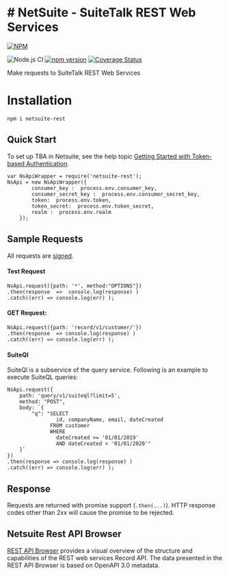 # # NetSuite - SuiteTalk REST Web Services

[![NPM](https://nodei.co/npm/netsuite-rest.png)](https://www.npmjs.com/package/netsuite-rest)

![Node.js CI](https://github.com/ehmad11/netsuite-rest/workflows/Node.js%20CI/badge.svg?branch=master) [![npm version](https://badge.fury.io/js/netsuite-rest.svg)](https://www.npmjs.com/package/netsuite-rest) [![Coverage Status](https://coveralls.io/repos/github/ehmad11/netsuite-rest/badge.svg?branch=master)](https://coveralls.io/github/ehmad11/netsuite-rest?branch=master) 

Make requests to SuiteTalk REST Web Services

# Installation

    npm i netsuite-rest

## Quick Start

To set up TBA in Netsuite, see the help topic [Getting Started with Token-based Authentication](https://system.netsuite.com/app/help/helpcenter.nl?fid=section_4247337262.html). 

	var NsApiWrapper = require('netsuite-rest');
	NsApi = new NsApiWrapper({
			consumer_key :  process.env.consumer_key,
			consumer_secret_key :  process.env.consumer_secret_key,
			token:  process.env.token,
			token_secret:  process.env.token_secret,
			realm :  process.env.realm
		});

## Sample Requests

All requests are [signed](https://system.netsuite.com/app/help/helpcenter.nl?fid=section_1534941088.html).

#### Test Request

	NsApi.request({path: '*', method:"OPTIONS"})
	.then(response  =>  console.log(response) )
	.catch((err) => console.log(err) );

#### GET Request: 

	NsApi.request({path: 'record/v1/customer/'})
	.then(response  => console.log(response) )
	.catch((err) => console.log(err) );

#### SuiteQl 

SuiteQl is a subservice of the query service. Following is an example to execute SuiteQL queries:

	NsApi.request({
		path: 'query/v1/suiteql?limit=5', 
		method: "POST", 
		body: `{
			"q": "SELECT 
					id, companyName, email, dateCreated
				  FROM customer 
				  WHERE 
					dateCreated >= '01/01/2019'
					AND dateCreated < '01/01/2020'"
		}`
	})
	.then(response => console.log(response) )
	.catch((err) => console.log(err) );

## Response

Requests are returned with promise support (`.then(...)`). HTTP response codes other than 2xx will cause the promise to be rejected.


## Netsuite Rest API Browser

[REST API Browser](https://system.netsuite.com/help/helpcenter/en_US/APIs/REST_API_Browser/record/v1/2019.2/index.html) provides a visual overview of the structure and capabilities of the REST web services Record API. The data presented in the REST API Browser is based on OpenAPI 3.0 metadata.